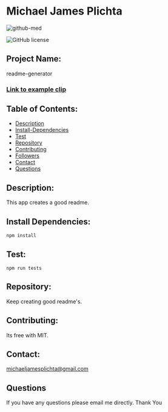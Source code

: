 # Michael James Plichta

![github-med](https://avatars2.githubusercontent.com/u/58678985?s=460&v=4)
 
![GitHub license](https://img.shields.io/badge/license-MIT-blue.svg)

## Project Name: 
 readme-generator
 
### [Link to example clip](https://drive.google.com/open?id=1GT8PQn6UbsHRmj6qVQDEFSssDyf3EoTj)
 

## Table of Contents:
- [Description](#Description)
- [Install-Dependencies](#Install-Dependencies)
- [Test](#Test)
- [Repository](#Repository)
- [Contributing](#Contributing)
- [Followers](#Followers)
- [Contact](#Contact)
- [Questions](#Questions)

## Description: 
 This app creates a good readme.

## Install Dependencies: 
`npm install`

## Test: 
`npm run tests`

## Repository: 
 Keep creating good readme's.

## Contributing: 
 Its free with MIT.

## Contact: 
 michaeljamesplichta@gmail.com

## Questions
If you have any questions please email me directly. Thank You 
